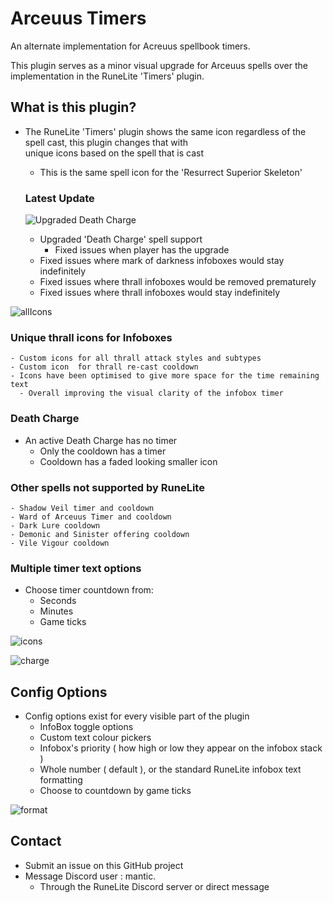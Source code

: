 # Arceuus Timers
An alternate implementation for Acreuus spellbook timers.

This plugin serves as a minor visual upgrade for Arceuus spells over the implementation in the RuneLite 'Timers' plugin.


## What is this plugin?
- The RuneLite 'Timers' plugin shows the same icon regardless of the spell cast, this plugin changes that with\
  unique icons  based on the spell that is cast
    - This is the same spell icon for the 'Resurrect Superior Skeleton'

  ### Latest Update
  ![Upgraded Death Charge](https://i.imgur.com/QmN9ENU.gif)
    - Upgraded 'Death Charge' spell support
      - Fixed issues when player has the upgrade
    - Fixed issues where mark of darkness infoboxes would stay indefinitely
    - Fixed issues where thrall infoboxes would be removed prematurely
    - Fixed issues where thrall infoboxes would stay indefinitely 

![allIcons](https://imgur.com/kG2g3bS.png)
### Unique thrall icons for Infoboxes
    - Custom icons for all thrall attack styles and subtypes
    - Custom icon  for thrall re-cast cooldown
    - Icons have been optimised to give more space for the time remaining text
      - Overall improving the visual clarity of the infobox timer

### Death Charge
- An active Death Charge has no timer
    - Only the cooldown has a timer
    - Cooldown has a faded looking smaller icon

### Other spells not supported by RuneLite
    - Shadow Veil timer and cooldown
    - Ward of Arceuus Timer and cooldown
    - Dark Lure cooldown
    - Demonic and Sinister offering cooldown
    - Vile Vigour cooldown
### Multiple timer text options
- Choose timer countdown from:
    - Seconds
    - Minutes
    - Game ticks



![icons](https://imgur.com/u0rN6DY.png)



![charge](https://imgur.com/aKRhIaG.png)
## Config Options

- Config options exist for every visible part of the plugin
    - InfoBox toggle options
    - Custom text colour pickers
    - Infobox's priority ( how high or low they appear on the infobox stack )
    - Whole number ( default ), or the standard RuneLite infobox text formatting
    - Choose to countdown by game ticks

![format](https://imgur.com/Lrih4lv.png)



## Contact
- Submit an issue on this GitHub project
- Message Discord user : mantic.
    - Through the RuneLite Discord server or direct message